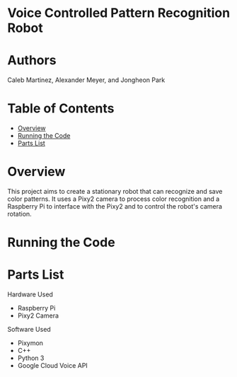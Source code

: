 # Voice Controlled Pattern Recognition Robot
# Authors
Caleb Martinez, Alexander Meyer, and Jongheon Park
# Table of Contents
- [Overview](README.md#overview)
- [Running the Code](README.md#running-the-code)
- [Parts List](README.md#parts-list)

# Overview
This project aims to create a stationary robot that can recognize and save color patterns. It uses a Pixy2 camera to process color recognition and a Raspberry Pi to interface with the Pixy2 and to control the robot's camera rotation.

# Running the Code

# Parts List
Hardware Used
- Raspberry Pi
- Pixy2 Camera

Software Used
- Pixymon
- C++
- Python 3
- Google Cloud Voice API
